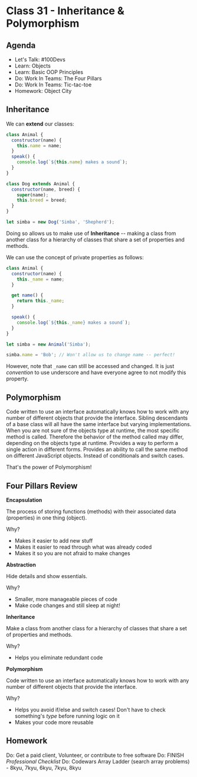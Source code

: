 # Class 31 - Inheritance & Polymorphism

## Agenda

- Let's Talk: #100Devs
- Learn: Objects
- Learn: Basic OOP Principles
- Do: Work In Teams: The Four Pillars
- Do: Work In Teams: Tic-tac-toe
- Homework: Object City

## Inheritance

We can **extend** our classes:

```js
class Animal {
  constructor(name) {
    this.name = name;
  }
  speak() {
    console.log(`${this.name} makes a sound`);
  }
}

class Dog extends Animal {
  constructor(name, breed) {
    super(name);
    this.breed = breed;
  }
}

let simba = new Dog('Simba', 'Shepherd');
```

Doing so allows us to make use of **Inheritance** -- making a class from another class for a hierarchy of classes that share a set of properties and methods.

We can use the concept of private properties as follows:

```js
class Animal {
  constructor(name) {
    this._name = name;
  }

  get name() {
    return this._name;
  }

  speak() {
    console.log(`${this._name} makes a sound`);
  }
}

let simba = new Animal('Simba');

simba.name = 'Bob'; // Won't allow us to change name -- perfect!
```

However, note that `_name` can still be accessed and changed. It is just _convention_ to use underscore and have everyone agree to not modify this property.

## Polymorphism

Code written to use an interface automatically knows how to work with any number of different objects that provide the interface.
Sibling descendants of a base class will all have the same interface but varying implementations.
When you are not sure of the objects type at runtime, the most specific method is called. Therefore the behavior of the method called may differ, depending on the objects type at runtime.
Provides a way to perform a single action in different forms.
Provides an ability to call the same method on different JavaScript objects.
Instead of conditionals and switch cases.

That's the power of Polymorphism!

## Four Pillars Review

**Encapsulation**

The process of storing functions (methods) with their associated data (properties) in one thing (object).

Why?

- Makes it easier to add new stuff
- Makes it easier to read through what was already coded
- Makes it so you are not afraid to make changes

**Abstraction**

Hide details and show essentials.

Why?

- Smaller, more manageable pieces of code
- Make code changes and still sleep at night!

**Inheritance**

Make a class from another class for a hierarchy of classes that share a set of properties and methods.

Why?

- Helps you eliminate redundant code

**Polymorphism**

Code written to use an interface automatically knows how to work with any number of different objects that provide the interface.

Why?

- Helps you avoid if/else and switch cases! Don't have to check something's _type_ before running logic on it
- Makes your code more reusable

## Homework

Do: Get a paid client, Volunteer, or contribute to free software
Do: FINISH _Professional Checklist_
Do: Codewars Array Ladder (search array problems) - 8kyu, 7kyu, 6kyu, 7kyu, 8kyu
